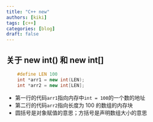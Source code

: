 ```yaml
---
title: "C++ new"
authors: [kiki]
tags: [c++]
categories: [blog]
draft: false
---
```


## 关于 new int() 和 new int[]

```C++
    #define LEN 100
    int *arr1 = new int(LEN);
    int *arr2 = new int[LEN];
```

- 第一行的代码`arr1`指向内存中`int = 100`的一个数的地址
- 第二行的代码`arr2`指向长度为 100 的数组的内存块
- 圆括号是对象赋值的意思；方括号是声明数组大小的意思
